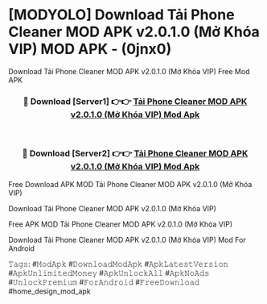 # [MODYOLO] Download Tải Phone Cleaner MOD APK v2.0.1.0 (Mở Khóa VIP) MOD APK - (0jnx0)
Download Tải Phone Cleaner MOD APK v2.0.1.0 (Mở Khóa VIP) Free Mod APK

<div align="center">
<h3>🔴 Download [Server1] 👉👉 <a href="https://apk-comot.site?title=Tải_Phone_Cleaner_MOD_APK_v2.0.1.0_(Mở_Khóa_VIP)">Tải Phone Cleaner MOD APK v2.0.1.0 (Mở Khóa VIP) Mod Apk</a></h3><br>

<h3>🔴 Download [Server2] 👉👉 <a href="https://apk-comot.site?title=Tải_Phone_Cleaner_MOD_APK_v2.0.1.0_(Mở_Khóa_VIP)">Tải Phone Cleaner MOD APK v2.0.1.0 (Mở Khóa VIP) Mod Apk</a></h3>
</div>


Free Download APK MOD Tải Phone Cleaner MOD APK v2.0.1.0 (Mở Khóa VIP)

Download Tải Phone Cleaner MOD APK v2.0.1.0 (Mở Khóa VIP) 

Free APK MOD Tải Phone Cleaner MOD APK v2.0.1.0 (Mở Khóa VIP) 

Download Tải Phone Cleaner MOD APK v2.0.1.0 (Mở Khóa VIP) Mod For Android

𝚃𝚊𝚐𝚜: #𝙼𝚘𝚍𝙰𝚙𝚔 #𝙳𝚘𝚠𝚗𝚕𝚘𝚊𝚍𝙼𝚘𝚍𝙰𝚙𝚔 #𝙰𝚙𝚔𝙻𝚊𝚝𝚎𝚜𝚝𝚅𝚎𝚛𝚜𝚒𝚘𝚗 #𝙰𝚙𝚔𝚄𝚗𝚕𝚒𝚖𝚒𝚝𝚎𝚍𝙼𝚘𝚗𝚎𝚢 #𝙰𝚙𝚔𝚄𝚗𝚕𝚘𝚌𝚔𝙰𝚕𝚕 #𝙰𝚙𝚔𝙽𝚘𝙰𝚍𝚜 #𝚄𝚗𝚕𝚘𝚌𝚔𝙿𝚛𝚎𝚖𝚒𝚞𝚖 #𝙵𝚘𝚛𝙰𝚗𝚍𝚛𝚘𝚒𝚍 #𝙵𝚛𝚎𝚎𝙳𝚘𝚠𝚗𝚕𝚘𝚊𝚍 #home_design_mod_apk